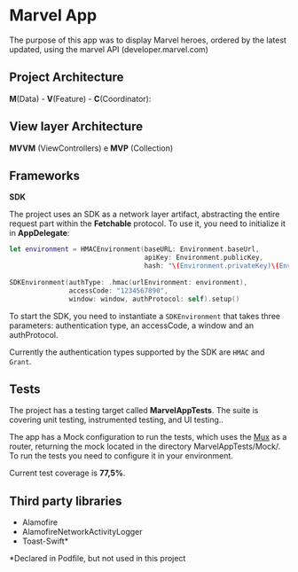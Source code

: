 # Marvel App

The purpose of this app was to display Marvel heroes, ordered by the latest updated, using the marvel API (developer.marvel.com)


## Project Architecture
**M**(Data) - **V**(Feature) - **C**(Coordinator):

## View layer Architecture
**MVVM** (ViewControllers) e **MVP** (Collection)

## Frameworks
**SDK**

The project uses an SDK as a network layer artifact, abstracting the entire request part within the **Fetchable** protocol.
To use it, you need to initialize it in **AppDelegate**:

```swift
let environment = HMACEnvironment(baseURL: Environment.baseUrl,
                                  apiKey: Environment.publicKey,
                                  hash: "\(Environment.privateKey)\(Environment.publicKey)", sslCertificates: [])
        
SDKEnvironment(authType: .hmac(urlEnvironment: environment),
               accessCode: "1234567890",
               window: window, authProtocol: self).setup()
```
To start the SDK, you need to instantiate a ```SDKEnvironment``` that takes three parameters: authentication type, an accessCode, a window and an authProtocol.

Currently the authentication types supported by the SDK are ```HMAC``` and ```Grant```.

## Tests
The project has a testing target called **MarvelAppTests**. The suite is covering unit testing, instrumented testing, and UI testing..

The app has a Mock configuration to run the tests, which uses the [Mux](https://github.com/gorilla/mux) as a router, returning the mock located in the directory MarvelAppTests/Mock/.
To run the tests you need to configure it in your environment.

Current test coverage is **77,5%**.

## Third party libraries
- Alamofire
- AlamofireNetworkActivityLogger
- Toast-Swift*

*Declared in Podfile, but not used in this project

